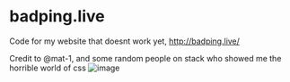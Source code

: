 # badping.live
Code for my website that doesnt work yet, http://badping.live/

Credit to @mat-1, and some random people on stack who showed me the horrible world of css
![image](https://user-images.githubusercontent.com/62813557/187051568-e8c6e348-cda8-43b3-9dec-8eefe0eaa893.png)
